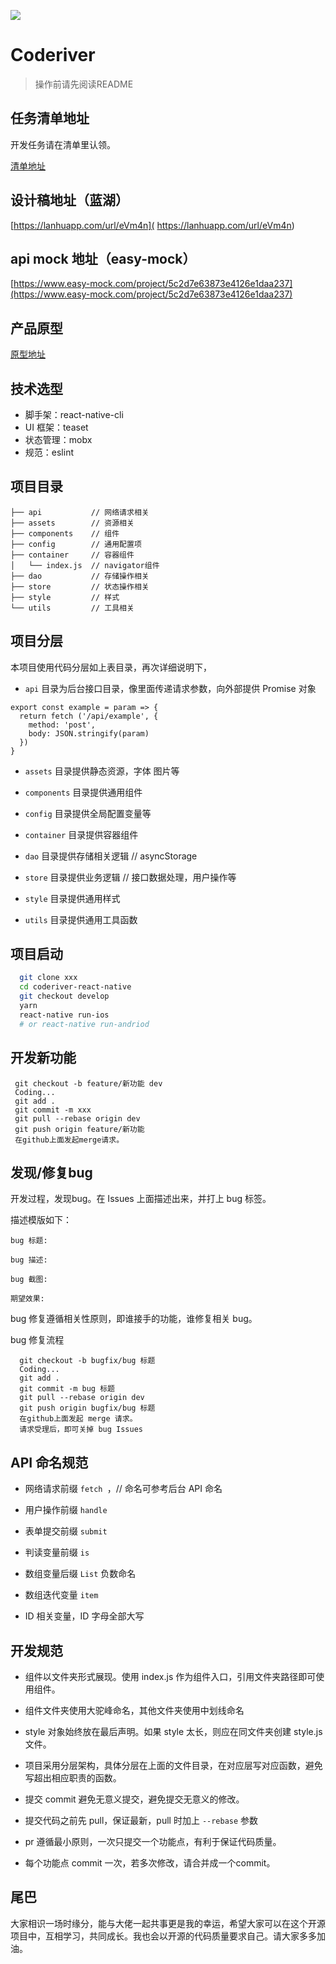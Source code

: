 ![](https://avatars2.githubusercontent.com/u/46118421?s=400&u=428a96d53bb16788f49da9f39c08187755222644&v=4)


# Coderiver

> 操作前请先阅读README

## 任务清单地址

开发任务请在清单里认领。

[清单地址](https://www.teambition.com/project/5c19c0675f925300191243f5/tasks/scrum/5c19c0675f92530019124400)

## 设计稿地址（蓝湖）

[https://lanhuapp.com/url/eVm4n]( https://lanhuapp.com/url/eVm4n)

## api mock 地址（easy-mock）

[https://www.easy-mock.com/project/5c2d7e63873e4126e1daa237](https://www.easy-mock.com/project/5c2d7e63873e4126e1daa237)

## 产品原型

[原型地址](https://shimo.im/docs/2QrSUcSoHVQwEMlO/)

## 技术选型

- 脚手架：react-native-cli
- UI 框架：teaset
- 状态管理：mobx
- 规范：eslint

## 项目目录

```
├── api           // 网络请求相关
├── assets        // 资源相关
├── components    // 组件
├── config        // 通用配置项
├── container     // 容器组件
│   └── index.js  // navigator组件
├── dao           // 存储操作相关
├── store         // 状态操作相关
├── style         // 样式
└── utils         // 工具相关
```

## 项目分层

本项目使用代码分层如上表目录，再次详细说明下，

- `api` 目录为后台接口目录，像里面传递请求参数，向外部提供 Promise 对象

```
export const example = param => {
  return fetch ('/api/example', {
    method: 'post',
    body: JSON.stringify(param)
  })
}
```

- `assets` 目录提供静态资源，字体 图片等

- `components` 目录提供通用组件

- `config` 目录提供全局配置变量等

- `container` 目录提供容器组件

- `dao` 目录提供存储相关逻辑 // asyncStorage

- `store` 目录提供业务逻辑 // 接口数据处理，用户操作等

- `style` 目录提供通用样式

- `utils` 目录提供通用工具函数


## 项目启动

``` bash
  git clone xxx
  cd coderiver-react-native
  git checkout develop
  yarn
  react-native run-ios
  # or react-native run-andriod
```

## 开发新功能

``` bask
 git checkout -b feature/新功能 dev
 Coding...
 git add .
 git commit -m xxx
 git pull --rebase origin dev
 git push origin feature/新功能
 在github上面发起merge请求。
```

## 发现/修复bug

开发过程，发现bug。在 Issues 上面描述出来，并打上 bug 标签。

描述模版如下：

```
bug 标题:

bug 描述:

bug 截图:

期望效果:

```

bug 修复遵循相关性原则，即谁接手的功能，谁修复相关 bug。

bug 修复流程

```
  git checkout -b bugfix/bug 标题
  Coding...
  git add .
  git commit -m bug 标题
  git pull --rebase origin dev
  git push origin bugfix/bug 标题
  在github上面发起 merge 请求。
  请求受理后，即可关掉 bug Issues
```

## API 命名规范

- 网络请求前缀 `fetch `，// 命名可参考后台 API 命名

- 用户操作前缀 `handle`

- 表单提交前缀 `submit`

- 判读变量前缀 `is`

- 数组变量后缀 `List` 负数命名

- 数组迭代变量 `item`

- ID 相关变量，ID 字母全部大写

## 开发规范

- 组件以文件夹形式展现。使用 index.js 作为组件入口，引用文件夹路径即可使用组件。

- 组件文件夹使用大驼峰命名，其他文件夹使用中划线命名

- style 对象始终放在最后声明。如果 style 太长，则应在同文件夹创建 style.js 文件。

- 项目采用分层架构，具体分层在上面的文件目录，在对应层写对应函数，避免写超出相应职责的函数。

- 提交 commit 避免无意义提交，避免提交无意义的修改。

- 提交代码之前先 pull，保证最新，pull 时加上 `--rebase` 参数

- pr 遵循最小原则，一次只提交一个功能点，有利于保证代码质量。

- 每个功能点 commit 一次，若多次修改，请合并成一个commit。

## 尾巴

大家相识一场时缘分，能与大佬一起共事更是我的幸运，希望大家可以在这个开源项目中，互相学习，共同成长。我也会以开源的代码质量要求自己。请大家多多加油。
